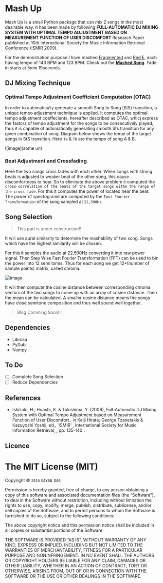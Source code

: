# Mash Up

Mash Up is a small Python package that can mix 2 songs in the most desirable way. It has been made by following **FULL-AUTOMATIC DJ MIXING SYSTEM WITH OPTIMAL TEMPO ADJUSTMENT BASED ON MEASUREMENT FUNCTION OF USER DISCOMFORT** Research Paper published at 10th International Society for Music Information Retrieval Conference (ISMIR 2009).

For the demonstration purpose I have mashed [Fragmented](http://www.nihilus.net/soundtracks/Fragmented.mp3) and [Red E](http://www.nihilus.net/soundtracks/Red-e.mp3), each having tempo of 143 BPM and 123 BPM. Check out the **[Mashed Song](https://soundcloud.com/sayan-das-869256052/mash-up)**. Fade in starts at 5min 19seconds.

## DJ Mixing Technique

### Optimal Tempo Adjustment Coefficient Computation (OTAC)

In order to automatically generate a smooth Song to Song (StS) transition, a unique tempo adjustment technique is applied. It computes the optimal tempo adjustment coeffecients, hereafter described as OTAC, whicj express the fastors of tempo adjustment for the songs to be consecutively played, thus it is capable of automatically generating smooth Sts transition for any given combination of song. Diagram below shows the tempi of the target songs in StS transition. Here `Ta` & `Tb` are the tempo of song A & B.

![image](some url)

### Beat Adjustment and Crossfading

Here the two songs cross fades with each other. When songs with strong beats is adjusted to weaker beat of the other song, this cause discomfortness to hear.
So to eliminate the above problem it computed the `cross-correlation of the beats of the target songs withn the range of the cross fade`. For this it computes the power of located near the beat. The power of spectograme are computed by the `Fast Fourier Transformation` of the song sampled at `22,500Hz`.

## Song Selection

>This part is under construction!!
 
It will use aural similarity to determine the mashability of two song. Songs which have the highest similarity will be chosen.

For this it samples the audio at 22,500Hz converting it into raw power signal. Then Step Wise Fast Fourier Transformation (FFT) can be used to bin the power into 12 semi tones. Thus for each song we get 12*(number of sample points) matrix, called chroma.

![image](hello)

It will then compute the cosine distance between corresponding chroma vectors of the two songs to come up with an array of cosine distance. Then the mean can be calculated. A smaller cosine distance means the songs have close semitone composition and thus well sound well together.

> Blog Comming Soon!!

## Dependencies
- Librosa
- PyDub
- Numpy

## To Do

- [ ] Complete Song Selection
- [ ] Reduce Dependencies

## References
- Ishizaki, H.; Hoashi, K. & Takishima, Y. (2009), Full-Automatic DJ Mixing System with Optimal Tempo Adjustment based on Measurement Function of User Discomfort., in Keiji Hirata; George Tzanetakis & Kazuyoshi Yoshii, ed., 'ISMIR' , International Society for Music Information Retrieval, , pp. 135-140 .


## Licence
The MIT License (MIT)
=====================

Copyright © `2016` `SAYAN DAS`

Permission is hereby granted, free of charge, to any person
obtaining a copy of this software and associated documentation
files (the “Software”), to deal in the Software without
restriction, including without limitation the rights to use,
copy, modify, merge, publish, distribute, sublicense, and/or sell
copies of the Software, and to permit persons to whom the
Software is furnished to do so, subject to the following
conditions:

The above copyright notice and this permission notice shall be
included in all copies or substantial portions of the Software.

THE SOFTWARE IS PROVIDED “AS IS”, WITHOUT WARRANTY OF ANY KIND,
EXPRESS OR IMPLIED, INCLUDING BUT NOT LIMITED TO THE WARRANTIES
OF MERCHANTABILITY, FITNESS FOR A PARTICULAR PURPOSE AND
NONINFRINGEMENT. IN NO EVENT SHALL THE AUTHORS OR COPYRIGHT
HOLDERS BE LIABLE FOR ANY CLAIM, DAMAGES OR OTHER LIABILITY,
WHETHER IN AN ACTION OF CONTRACT, TORT OR OTHERWISE, ARISING
FROM, OUT OF OR IN CONNECTION WITH THE SOFTWARE OR THE USE OR
OTHER DEALINGS IN THE SOFTWARE.

